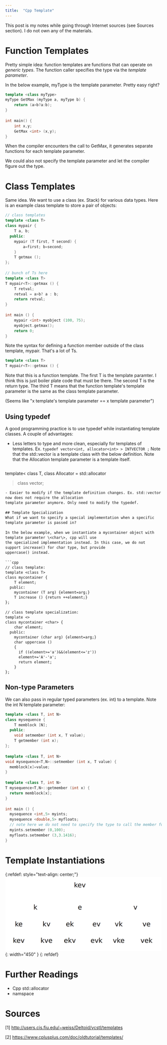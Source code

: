 ```yaml
---
title:  "Cpp Template"
---
```


This post is my notes while going through Internet sources (see Sources section). I do not own any of 
the materials.

# Function Templates
Pretty simple idea: function templates are functions that can operate on *generic types*.
The function caller specifies the type via the *template parameter*.

In the below example, myType is the template parameter. Pretty easy right?

```cpp
template <class myType>
myType GetMax (myType a, myType b) {
    return (a>b?a:b);
}

int main() {
    int x,y;
    GetMax <int> (x,y);
}
```

When the compiler encounters the call to GetMax, it generates separate functions for each template
parameter.

We could also not specify the template parameter and let the compiler figure out the type.


# Class Templates
Same idea. We want to use a class (ex. Stack) for various data types. Here is an example class template
to store a pair of objects: 

```cpp
// class templates
template <class T>
class mypair {
    T a, b;
  public:
    mypair (T first, T second) {
        a=first; b=second;
    }
    T getmax ();
};

// bunch of Ts here
template <class T>
T mypair<T>::getmax () {
    T retval;
    retval = a>b? a : b;
    return retval;
}

int main () {
    mypair <int> myobject (100, 75);
    myobject.getmax();
    return 0;
}
```

Note the syntax for defining a function member outside of the class template, mypair. That's a lot of Ts.

```cpp
template <class T>
T mypair<T>::getmax () {
```

Note that this is a function template. 
The first T is the template paramter. I think this is just boiler plate code that must be there.
The second T is the return type. The third T means that the function template's template parameter is the same
as the class template parameter. 

(Seems like "x template's template parameter == x template parameter")

## Using typedef
A good programming practice is to use typedef while instantiating template classes. A couple of advantages:
- Less letters to type and more clean, especially for templates of templates. 
Ex. `typedef vector<int, allocator<int> > INTVECTOR ;` Note that the std::vector is a template class with the 
below definition. Note that the Allocation template parameter is a template itself.

    ```cpp
template<
    class T,
    class Allocator = std::allocator<T>
> class vector;
```
- Easier to modify if the template definition changes. Ex. std::vector now does not require the allocation 
template parameter anymore. Only need to modify the typedef.

## Template Specialization
What if we want to specify a special implementation when a specific template parameter is passed in? 

In the below example, when we instantiate a mycontainer object with template parameter \<char\>, cpp will use
the specialized implementation instead. In this case, we do not support increase() for char type, but provide
uppercase() instead.

```cpp
// class template:
template <class T>
class mycontainer {
    T element;
  public:
    mycontainer (T arg) {element=arg;}
    T increase () {return ++element;}
};

// class template specialization:
template <>
class mycontainer <char> {
    char element;
  public:
    mycontainer (char arg) {element=arg;}
    char uppercase ()
    {
      if ((element>='a')&&(element<='z'))
      element+='A'-'a';
      return element;
    }
};
```

## Non-type Parameters
We can also pass in regular typed parameters (ex. int) to a template. Note the int N template parameter:

```cpp
template <class T, int N>
class mysequence {
    T memblock [N];
  public:
    void setmember (int x, T value);
    T getmember (int x);
};

template <class T, int N>
void mysequence<T,N>::setmember (int x, T value) {
  memblock[x]=value;
}

template <class T, int N>
T mysequence<T,N>::getmember (int x) {
  return memblock[x];
}

int main () {
  mysequence <int,5> myints;
  mysequence <double,5> myfloats;
  // note here we do not need to specify the type to call the member function
  myints.setmember (0,100);
  myfloats.setmember (3,3.1416);
}
```

# Template Instantiations


{:refdef: style="text-align: center;"}
![](/assets/images/posts/bigo/kev.png){: width="450" }
{: refdef}

# Further Readings
- Cpp std::allocator
- namspace

# Sources
[1] http://users.cis.fiu.edu/~weiss/Deltoid/vcstl/templates

[2] https://www.cplusplus.com/doc/oldtutorial/templates/


